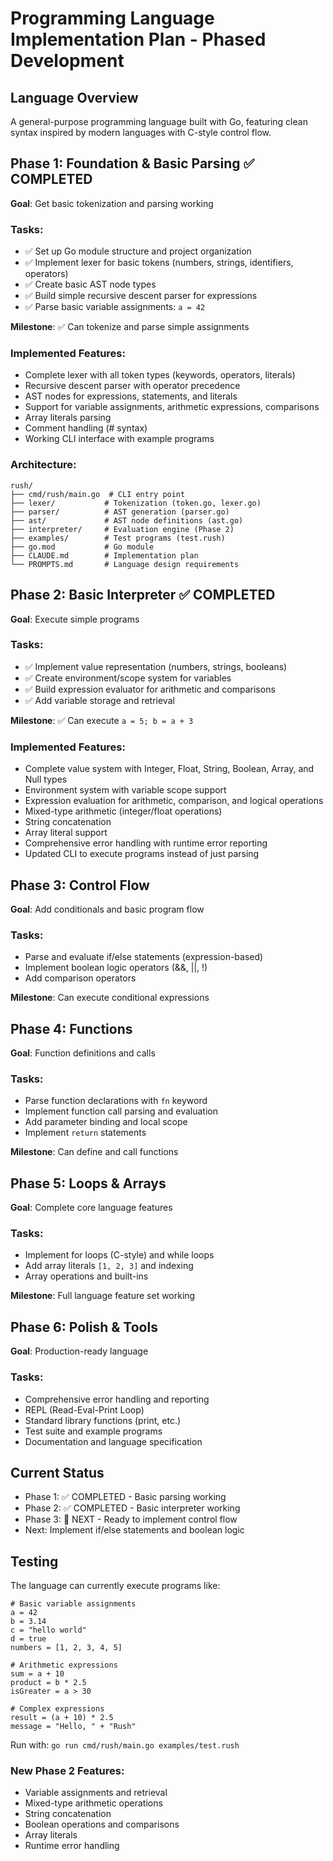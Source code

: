# Programming Language Implementation Plan - Phased Development

## Language Overview
A general-purpose programming language built with Go, featuring clean syntax inspired by modern languages with C-style control flow.

## Phase 1: Foundation & Basic Parsing ✅ COMPLETED
**Goal**: Get basic tokenization and parsing working

### Tasks:
- ✅ Set up Go module structure and project organization
- ✅ Implement lexer for basic tokens (numbers, strings, identifiers, operators)
- ✅ Create basic AST node types
- ✅ Build simple recursive descent parser for expressions
- ✅ Parse basic variable assignments: `a = 42`

**Milestone**: ✅ Can tokenize and parse simple assignments

### Implemented Features:
- Complete lexer with all token types (keywords, operators, literals)
- Recursive descent parser with operator precedence
- AST nodes for expressions, statements, and literals
- Support for variable assignments, arithmetic expressions, comparisons
- Array literals parsing
- Comment handling (# syntax)
- Working CLI interface with example programs

### Architecture:
```
rush/
├── cmd/rush/main.go  # CLI entry point
├── lexer/           # Tokenization (token.go, lexer.go)
├── parser/          # AST generation (parser.go)
├── ast/             # AST node definitions (ast.go)
├── interpreter/     # Evaluation engine (Phase 2)
├── examples/        # Test programs (test.rush)
├── go.mod           # Go module
├── CLAUDE.md        # Implementation plan
└── PROMPTS.md       # Language design requirements
```

## Phase 2: Basic Interpreter ✅ COMPLETED
**Goal**: Execute simple programs

### Tasks:
- ✅ Implement value representation (numbers, strings, booleans)
- ✅ Create environment/scope system for variables
- ✅ Build expression evaluator for arithmetic and comparisons
- ✅ Add variable storage and retrieval

**Milestone**: ✅ Can execute `a = 5; b = a + 3`

### Implemented Features:
- Complete value system with Integer, Float, String, Boolean, Array, and Null types
- Environment system with variable scope support
- Expression evaluation for arithmetic, comparison, and logical operations
- Mixed-type arithmetic (integer/float operations)
- String concatenation
- Array literal support
- Comprehensive error handling with runtime error reporting
- Updated CLI to execute programs instead of just parsing

## Phase 3: Control Flow
**Goal**: Add conditionals and basic program flow

### Tasks:
- Parse and evaluate if/else statements (expression-based)
- Implement boolean logic operators (&&, ||, !)
- Add comparison operators

**Milestone**: Can execute conditional expressions

## Phase 4: Functions
**Goal**: Function definitions and calls

### Tasks:
- Parse function declarations with `fn` keyword
- Implement function call parsing and evaluation
- Add parameter binding and local scope
- Implement `return` statements

**Milestone**: Can define and call functions

## Phase 5: Loops & Arrays
**Goal**: Complete core language features

### Tasks:
- Implement for loops (C-style) and while loops
- Add array literals `[1, 2, 3]` and indexing
- Array operations and built-ins

**Milestone**: Full language feature set working

## Phase 6: Polish & Tools
**Goal**: Production-ready language

### Tasks:
- Comprehensive error handling and reporting
- REPL (Read-Eval-Print Loop)
- Standard library functions (print, etc.)
- Test suite and example programs
- Documentation and language specification

## Current Status
- Phase 1: ✅ COMPLETED - Basic parsing working
- Phase 2: ✅ COMPLETED - Basic interpreter working
- Phase 3: 🔄 NEXT - Ready to implement control flow
- Next: Implement if/else statements and boolean logic

## Testing
The language can currently execute programs like:
```rush
# Basic variable assignments
a = 42
b = 3.14
c = "hello world"
d = true
numbers = [1, 2, 3, 4, 5]

# Arithmetic expressions
sum = a + 10
product = b * 2.5
isGreater = a > 30

# Complex expressions
result = (a + 10) * 2.5
message = "Hello, " + "Rush"
```

Run with: `go run cmd/rush/main.go examples/test.rush`

### New Phase 2 Features:
- Variable assignments and retrieval
- Mixed-type arithmetic operations  
- String concatenation
- Boolean operations and comparisons
- Array literals
- Runtime error handling